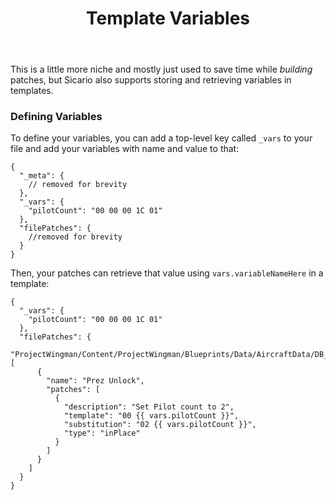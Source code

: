 ﻿---
title: "Template Variables"
linkTitle: "Variables"
weight: 33
---

This is a little more niche and mostly just used to save time while _building_ patches, but Sicario also supports storing and retrieving variables in templates.

### Defining Variables

To define your variables, you can add a top-level key called `_vars` to your file and add your variables with name and value to that:

```json5
{
  "_meta": {
    // removed for brevity
  },
  "_vars": {
    "pilotCount": "00 00 00 1С 01"
  },
  "filePatches": {
    //removed for brevity
  }
}
```

Then, your patches can retrieve that value using `vars.variableNameHere` in a template:

```json5
{
  "_vars": {
    "pilotCount": "00 00 00 1С 01"
  },
  "filePatches": {
    "ProjectWingman/Content/ProjectWingman/Blueprints/Data/AircraftData/DB_Aircraft.uexp": [
      {
        "name": "Prez Unlock",
        "patches": [
          {
            "description": "Set Pilot count to 2",
            "template": "00 {{ vars.pilotCount }}",
            "substitution": "02 {{ vars.pilotCount }}",
            "type": "inPlace"
          }
        ]
      }
    ]
  }
}
```